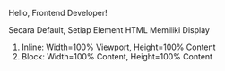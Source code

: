 Hello, Frontend Developer!

Secara Default, Setiap Element HTML Memiliki Display
1. Inline: Width=100% Viewport, Height=100% Content
2. Block: Width=100% Content, Height=100% Content
